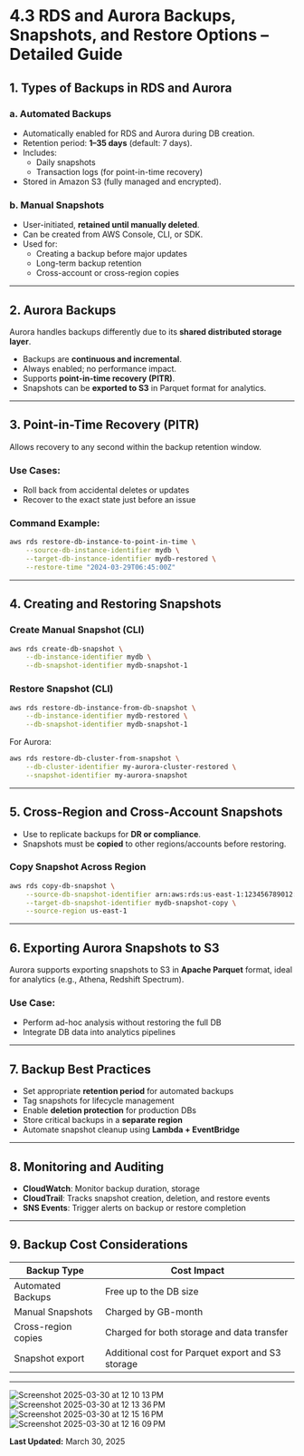 
# 4.3 RDS and Aurora Backups, Snapshots, and Restore Options – Detailed Guide

## 1. Types of Backups in RDS and Aurora

### a. Automated Backups
- Automatically enabled for RDS and Aurora during DB creation.
- Retention period: **1–35 days** (default: 7 days).
- Includes:
  - Daily snapshots
  - Transaction logs (for point-in-time recovery)
- Stored in Amazon S3 (fully managed and encrypted).

### b. Manual Snapshots
- User-initiated, **retained until manually deleted**.
- Can be created from AWS Console, CLI, or SDK.
- Used for:
  - Creating a backup before major updates
  - Long-term backup retention
  - Cross-account or cross-region copies

---

## 2. Aurora Backups

Aurora handles backups differently due to its **shared distributed storage layer**.

- Backups are **continuous and incremental**.
- Always enabled; no performance impact.
- Supports **point-in-time recovery (PITR)**.
- Snapshots can be **exported to S3** in Parquet format for analytics.

---

## 3. Point-in-Time Recovery (PITR)

Allows recovery to any second within the backup retention window.

### Use Cases:
- Roll back from accidental deletes or updates
- Recover to the exact state just before an issue

### Command Example:
```bash
aws rds restore-db-instance-to-point-in-time \
    --source-db-instance-identifier mydb \
    --target-db-instance-identifier mydb-restored \
    --restore-time "2024-03-29T06:45:00Z"
```

---

## 4. Creating and Restoring Snapshots

### Create Manual Snapshot (CLI)
```bash
aws rds create-db-snapshot \
    --db-instance-identifier mydb \
    --db-snapshot-identifier mydb-snapshot-1
```

### Restore Snapshot (CLI)
```bash
aws rds restore-db-instance-from-db-snapshot \
    --db-instance-identifier mydb-restored \
    --db-snapshot-identifier mydb-snapshot-1
```

For Aurora:
```bash
aws rds restore-db-cluster-from-snapshot \
    --db-cluster-identifier my-aurora-cluster-restored \
    --snapshot-identifier my-aurora-snapshot
```

---

## 5. Cross-Region and Cross-Account Snapshots

- Use to replicate backups for **DR or compliance**.
- Snapshots must be **copied** to other regions/accounts before restoring.

### Copy Snapshot Across Region
```bash
aws rds copy-db-snapshot \
    --source-db-snapshot-identifier arn:aws:rds:us-east-1:123456789012:snapshot:mydb-snapshot \
    --target-db-snapshot-identifier mydb-snapshot-copy \
    --source-region us-east-1
```

---

## 6. Exporting Aurora Snapshots to S3

Aurora supports exporting snapshots to S3 in **Apache Parquet** format, ideal for analytics (e.g., Athena, Redshift Spectrum).

### Use Case:
- Perform ad-hoc analysis without restoring the full DB
- Integrate DB data into analytics pipelines

---

## 7. Backup Best Practices

- Set appropriate **retention period** for automated backups
- Tag snapshots for lifecycle management
- Enable **deletion protection** for production DBs
- Store critical backups in a **separate region**
- Automate snapshot cleanup using **Lambda + EventBridge**

---

## 8. Monitoring and Auditing

- **CloudWatch**: Monitor backup duration, storage
- **CloudTrail**: Tracks snapshot creation, deletion, and restore events
- **SNS Events**: Trigger alerts on backup or restore completion

---

## 9. Backup Cost Considerations

| Backup Type         | Cost Impact              |
|---------------------|--------------------------|
| Automated Backups   | Free up to the DB size   |
| Manual Snapshots    | Charged by GB-month      |
| Cross-region copies | Charged for both storage and data transfer |
| Snapshot export     | Additional cost for Parquet export and S3 storage |

---
![Screenshot 2025-03-30 at 12 10 13 PM](https://github.com/user-attachments/assets/2f302ee0-189f-4261-905f-dd3300015dc6)
![Screenshot 2025-03-30 at 12 13 36 PM](https://github.com/user-attachments/assets/78bc9b1f-c805-482b-93bc-6161becfeaa1)
![Screenshot 2025-03-30 at 12 15 16 PM](https://github.com/user-attachments/assets/465e85ed-ee68-4950-bfb1-e611ceb0f087)
![Screenshot 2025-03-30 at 12 16 09 PM](https://github.com/user-attachments/assets/91b3d201-4330-4c71-9109-2bd2d774cd84)


**Last Updated:** March 30, 2025
